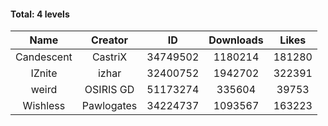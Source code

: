 #### Total: 4 levels

| Name | Creator | ID | Downloads | Likes |
|:---:|:---:|:---:|:---:|:---:|
| Candescent | CastriX | 34749502 | 1180214 | 181280
| IZnite | izhar | 32400752 | 1942702 | 322391
| weird | OSIRIS GD | 51173274 | 335604 | 39753
| Wishless | Pawlogates | 34224737 | 1093567 | 163223
